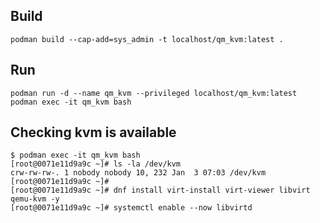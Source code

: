 ## Build
```console
podman build --cap-add=sys_admin -t localhost/qm_kvm:latest .
```

## Run
```console
podman run -d --name qm_kvm --privileged localhost/qm_kvm:latest
podman exec -it qm_kvm bash
```

## Checking kvm is available
```console
$ podman exec -it qm_kvm bash
[root@0071e11d9a9c ~]# ls -la /dev/kvm
crw-rw-rw-. 1 nobody nobody 10, 232 Jan  3 07:03 /dev/kvm
[root@0071e11d9a9c ~]# 
[root@0071e11d9a9c ~]# dnf install virt-install virt-viewer libvirt qemu-kvm -y
[root@0071e11d9a9c ~]# systemctl enable --now libvirtd
```
